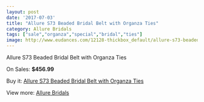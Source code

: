 ```yaml
---
layout: post
date: '2017-07-03'
title: "Allure S73 Beaded Bridal Belt with Organza Ties"
category: Allure Bridals
tags: ["sale","organza","special","bridal","ties"]
image: http://www.eudances.com/12128-thickbox_default/allure-s73-beaded-bridal-belt-with-organza-ties.jpg
---
```

Allure S73 Beaded Bridal Belt with Organza Ties

On Sales: **$456.99**
<a href="https://www.eudances.com/en/allure-bridals/3789-allure-s73-beaded-bridal-belt-with-organza-ties.html"><amp-img layout="responsive" width="600" height="600" src="//www.eudances.com/12128-thickbox_default/allure-s73-beaded-bridal-belt-with-organza-ties.jpg" alt="Allure S73 Beaded Bridal Belt with Organza Ties 0" /></a>

Buy it: [Allure S73 Beaded Bridal Belt with Organza Ties](https://www.eudances.com/en/allure-bridals/3789-allure-s73-beaded-bridal-belt-with-organza-ties.html "Allure S73 Beaded Bridal Belt with Organza Ties")

View more: [Allure Bridals](https://www.eudances.com/en/2-allure-bridals "Allure Bridals")